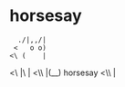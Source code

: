 # horsesay

      ./|,,/|
     <   o o)
    <\ (    |
   <\\  |\  |
  <\\\  |(__)    horsesay
 <\\\\  |
